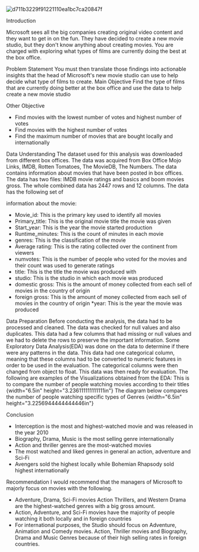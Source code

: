 
![d711b3229f91221110ea1bc7ca20847f](https://github.com/johN-Kioko/dsc-phase-1-project-v2-4/assets/141914238/c269ef34-1154-43c9-ae29-99c911d3d52f)

Introduction

Microsoft sees all the big companies creating original video content and
they want to get in on the fun. They have decided to create a new movie
studio, but they don't know anything about creating movies. You are
charged with exploring what types of films are currently doing the best
at the box office.

Problem Statement
You must then translate those findings into actionable insights that the
head of Microsoft's new movie studio can use to help decide what type
of films to create.
Main Objective
Find the type of films that are currently doing better at the box office and
use the data to help create a new movie studio

Other Objective
-	Find movies with the lowest number of votes and highest number of votes
-	Find movies with the highest number of votes
-	Find the maximum number of movies that are bought locally and internationally
  
Data Understanding
The dataset used for this analysis was downloaded from different box
offices. The data was acquired from Box Office Mojo Links, IMDB,
Rotten Tomatoes, The MovieDB, The Numbers. The data contains information
about movies that have been posted in box offices. The data has two files:
IMDB movie ratings and basics and boom movies gross. The whole combined
data has 2447 rows and 12 columns. The data has the following set of

information about the movie:
-	Movie_id: This is the primary key used to identify all movies
-	Primary_title: This is the original movie title the movie was given
-	Start_year: This is the year the movie started production
-	Runtime_minutes: This is the count of minutes in each movie
-	genres: This is the classification of the movie
-	Average rating: This is the rating collected over the continent from
viewers
-	numvotes: This is the number of people who voted for the movies and
their count was used to generate ratings
-	title: This is the title the movie was produced with
-	studio: This is the studio in which each movie was produced
-	domestic gross: This is the amount of money collected from each sell
of movies in the country of origin
-	foreign gross: This is the amount of money collected from each sell
of movies in the country of origin *year: This is the year the
movie was produced

Data Preparation
Before conducting the analysis, the data had to be processed and cleaned.
The data was checked for null values and also duplicates. This data had
a few columns that had missing or null values and we had to delete the
rows to preserve the important information. Some Exploratory Data
Analysis(EDA) was done on the data to determine if there were any
patterns in the data. This data had one categorical column, meaning that
these columns had to be converted to numeric features in order to be
used in the evaluation. The categorical columns were then changed from
object to float. This data was then ready for evaluation.
The following are examples of the Visualizations obtained from the EDA:
This is to compare the number of people watching movies according to their
titles {width="6.5in" height="3.236111111111111in"}
The diagram below compares the number of people watching specific types
of Genres
 {width="6.5in" height="3.2256944444444446in"}

Conclusion
-	Interception is the most and highest-watched movie and was released
in the year 2010
-	Biography, Drama, Music is the most selling genre internationally
-	Action and thriller genres are the most-watched movies
-	The most watched and liked genres in general an action, adventure
and Sci-Fi
-	Avengers sold the highest locally while Bohemian Rhapsody sold
highest internationally

Recommendation
I would recommend that the managers of Microsoft to majorly focus on
movies with the following.
-	Adventure, Drama, Sci-Fi movies Action Thrillers, and Western Drama
are the highest-watched genres with a big gross amount.
-	Action, Adventure, and Sci-Fi movies have the majority of people watching it
both locally and in foreign countries
-	For international purposes, the Studio should focus on Adventure,
Animation and Comedy movies. Action, Thriller movies and Biography,
Drama and Music Genres because of their high selling rates in
foreign countries.
